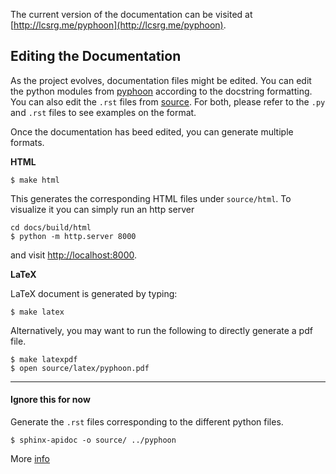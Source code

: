 The current version of the documentation can be visited at [http://lcsrg.me/pyphoon](http://lcsrg.me/pyphoon). 

## Editing the Documentation
As the project evolves, documentation files might be edited. You can edit the python modules from [pyphoon](../pyphoon) according to the docstring formatting. You can also edit the `.rst` files from [source](source). For both, please refer to the `.py` and `.rst` files to see examples on the format.

Once the documentation has beed edited, you can generate multiple formats.



**HTML**
```
$ make html
```

This generates the corresponding HTML files under `source/html`. To visualize
 it you can simply run an http server
 
```
cd docs/build/html
$ python -m http.server 8000
```

and visit [http://localhost:8000](http://localhost:8000).

**LaTeX**

LaTeX document is generated by typing:

```
$ make latex
```

Alternatively, you may want to run the following to directly generate a pdf file.

```
$ make latexpdf
$ open source/latex/pyphoon.pdf
```

---

#### Ignore this for now

Generate the `.rst` files corresponding to the different python files.

```
$ sphinx-apidoc -o source/ ../pyphoon
```

More [info](http://www.sphinx-doc.org/en/stable/man/sphinx-apidoc.html#sphinx-apidoc-manual-page)
